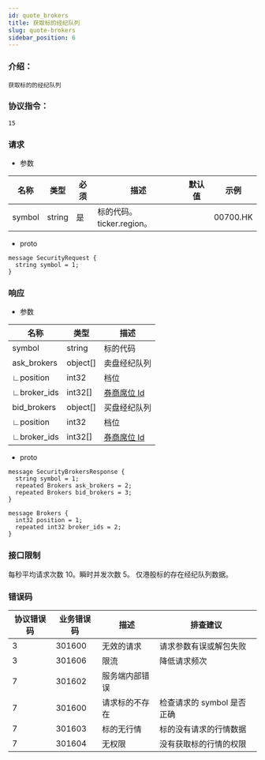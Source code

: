 ```yaml
---
id: quote_brokers
title: 获取标的经纪队列
slug: quote-brokers
sidebar_position: 6
---
```


### 介绍：
    获取标的的经纪队列
### 协议指令：
    15
### 请求
* 参数

| 名称 | 类型   | 必须  | 描述      |  默认值  |  示例   |
|-------|-------|-----|---------|-----|----|
| symbol | string   | 是  | 标的代码。ticker.region。  | | 00700.HK|

* proto
```
message SecurityRequest {
  string symbol = 1;
}
```
### 响应
* 参数

| 名称 | 类型   | 描述  | 
|-------|-------|-----|
|symbol|string| 标的代码 |
|ask_brokers|object[]| 卖盘经纪队列 |
|∟position|int32| 档位 |
|∟broker_ids|int32[]| [券商席位 Id](./quote-broker-ids)|
|bid_brokers|object[]| 买盘经纪队列 |
|∟position|int32| 档位 |
|∟broker_ids|int32[]| [券商席位 Id](./quote-broker-ids)|

* proto
```
message SecurityBrokersResponse {
  string symbol = 1;
  repeated Brokers ask_brokers = 2;
  repeated Brokers bid_brokers = 3;
}

message Brokers {
  int32 position = 1;
  repeated int32 broker_ids = 2;
}
```
### 接口限制
每秒平均请求次数 10。瞬时并发次数 5。
仅港股标的存在经纪队列数据。

### 错误码

| 协议错误码 | 业务错误码   | 描述  | 排查建议 |
|-------|-------|-----|----|
|3 | 301600| 无效的请求 | 请求参数有误或解包失败 |
|3 | 301606| 限流 | 降低请求频次 |
|7 | 301602| 服务端内部错误 ||
|7 | 301600| 请求标的不存在 | 检查请求的 symbol 是否正确 |
|7 | 301603| 标的无行情 | 标的没有请求的行情数据 |
|7 | 301604| 无权限 | 没有获取标的行情的权限 |


